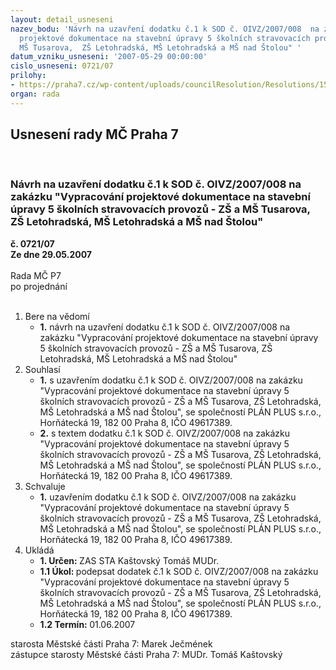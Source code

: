 ```yaml
---
layout: detail_usneseni
nazev_bodu: 'Návrh na uzavření dodatku č.1 k SOD č. OIVZ/2007/008  na zakázku "Vypracování
  projektové dokumentace na stavební úpravy 5 školních stravovacích provozů - ZŠ a
  MŠ Tusarova,  ZŠ Letohradská, MŠ Letohradská a MŠ nad Štolou" '
datum_vzniku_usneseni: '2007-05-29 00:00:00'
cislo_usneseni: 0721/07
prilohy:
- https://praha7.cz/wp-content/uploads/councilResolution/Resolutions/15173/29-n%c3%a1vrh_dod._k_sod.doc
organ: rada
---
```

<div id="ucUsn_pList" class="usn">
	<span><h2>Usnesení rady MČ Praha 7 </h2>
<br></span><div class="standBody">
<span><h3>Návrh na uzavření dodatku č.1 k SOD č. OIVZ/2007/008  na zakázku "Vypracování projektové dokumentace na stavební úpravy 5 školních stravovacích provozů - ZŠ a MŠ Tusarova,  ZŠ Letohradská, MŠ Letohradská a MŠ nad Štolou" </h3></span><div class="center">
		<strong>č. 0721/07</strong><br>
	</div>
<div class="center">
		<strong>Ze dne 29.05.2007</strong><br><br>
	</div>Rada MČ P7<br> po projednání<br><br><ol>
<li>Bere na vědomí<ul><li>
<strong>1.</strong> návrh na uzavření dodatku č.1 k SOD č. OIVZ/2007/008  na zakázku "Vypracování projektové dokumentace na stavební úpravy 5 školních stravovacích provozů - ZŠ a MŠ Tusarova,  ZŠ Letohradská, MŠ Letohradská a MŠ nad Štolou" </li></ul>
</li>
<li>Souhlasí<ul>
<li>
<strong>1.</strong> s uzavřením dodatku č.1 k SOD č. OIVZ/2007/008  na zakázku "Vypracování projektové dokumentace na stavební úpravy 5 školních stravovacích provozů - ZŠ a MŠ Tusarova,  ZŠ Letohradská, MŠ Letohradská a MŠ nad Štolou", se společností PLÁN PLUS s.r.o., Horňátecká 19, 182 00 Praha 8, IČO 49617389. </li>
<li>
<strong>2.</strong> s textem dodatku č.1 k SOD č. OIVZ/2007/008  na zakázku "Vypracování projektové dokumentace na stavební úpravy 5 školních stravovacích provozů - ZŠ a MŠ Tusarova,  ZŠ Letohradská, MŠ Letohradská a MŠ nad Štolou", se společností PLÁN PLUS s.r.o., Horňátecká 19, 182 00 Praha 8, IČO 49617389. </li>
</ul>
</li>
<li>Schvaluje<ul><li>
<strong>1.</strong> uzavřením dodatku č.1 k SOD č. OIVZ/2007/008  na zakázku "Vypracování projektové dokumentace na stavební úpravy 5 školních stravovacích provozů - ZŠ a MŠ Tusarova,  ZŠ Letohradská, MŠ Letohradská a MŠ nad Štolou", se společností PLÁN PLUS s.r.o., Horňátecká 19, 182 00 Praha 8, IČO 49617389.    </li></ul>
</li>
<li>Ukládá<ul>
<li>
<strong>1. Určen: </strong>ZAS STA Kaštovský Tomáš MUDr.</li>
<li>
<strong>1.1 Úkol: </strong>podepsat dodatek č.1 k SOD č. OIVZ/2007/008  na zakázku "Vypracování projektové dokumentace na stavební úpravy 5 školních stravovacích provozů - ZŠ a MŠ Tusarova,  ZŠ Letohradská, MŠ Letohradská a MŠ nad Štolou", se společností PLÁN PLUS s.r.o., Horňátecká 19, 182 00 Praha 8, IČO 49617389. </li>
<li>
<strong>1.2 Termín: </strong>01.06.2007</li>
</ul>
</li>
</ol>starosta Městské části Praha 7: Marek Ječmének<br>zástupce starosty Městské části Praha 7: MUDr. Tomáš Kaštovský 
</div>
</div>